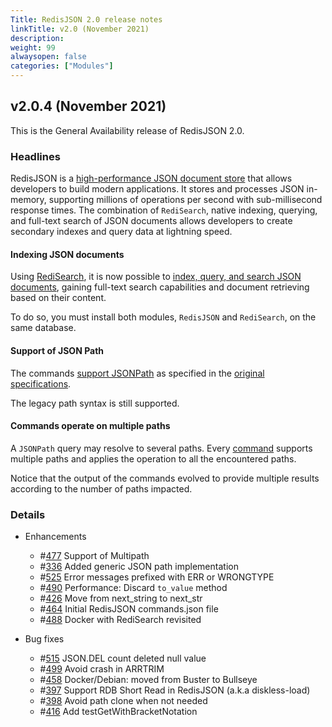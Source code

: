 ```yaml
---
Title: RedisJSON 2.0 release notes
linkTitle: v2.0 (November 2021)
description:
weight: 99
alwaysopen: false
categories: ["Modules"]
---
```


## v2.0.4 (November 2021)

This is the General Availability release of RedisJSON 2.0.

### Headlines

RedisJSON is a [high-performance JSON document store](https://redis.com/blog/redisjson-public-preview-performance-benchmarking/) that allows developers to build modern applications. It stores and processes JSON in-memory, supporting millions of operations per second with sub-millisecond response times. The combination of `RediSearch`, native indexing, querying, and full-text search of JSON documents allows developers to create secondary indexes and query data at lightning speed.

#### Indexing JSON documents

Using [RediSearch](https://redisearch.io), it is now possible to [index, query, and search JSON documents](https://oss.redis.com/redisearch/master/Indexing_JSON/), gaining full-text search capabilities and document retrieving based on their content.

To do so, you must install both modules, `RedisJSON` and `RediSearch`, on the same database.

#### Support of JSON Path

The commands [support JSONPath](https://oss.redis.com/redisjson/2.0/path/#jsonpath-support-redisjson-v2) as specified in the [original specifications](https://goessner.net/articles/JsonPath).

The legacy path syntax is still supported.

#### Commands operate on multiple paths

A `JSONPath` query may resolve to several paths. Every [command](https://oss.redis.com/redisjson/commands/) supports multiple paths and applies the operation to all the encountered paths.

Notice that the output of the commands evolved to provide multiple results according to the number of paths impacted. 

### Details

- Enhancements
  - #[477](https://github.com/RedisJSON/RedisJSON/pull/477) Support of Multipath
  - #[336](https://github.com/RedisJSON/RedisJSON/pull/336) Added generic JSON path implementation 
  - #[525](https://github.com/RedisJSON/RedisJSON/pull/525) Error messages prefixed with ERR or WRONGTYPE 
  - #[490](https://github.com/RedisJSON/RedisJSON/pull/490) Performance: Discard `to_value` method
  - #[426](https://github.com/RedisJSON/RedisJSON/pull/426) Move from next_string to next_str 
  - #[464](https://github.com/RedisJSON/RedisJSON/pull/464) Initial RedisJSON commands.json file 
  - #[488](https://github.com/RedisJSON/RedisJSON/pull/488) Docker with RediSearch revisited 

- Bug fixes
  - #[515](https://github.com/RedisJSON/RedisJSON/pull/515) JSON.DEL count deleted null value 
  - #[499](https://github.com/RedisJSON/RedisJSON/pull/499) Avoid crash in ARRTRIM 
  - #[458](https://github.com/RedisJSON/RedisJSON/pull/458) Docker/Debian: moved from Buster to Bullseye 
  - #[397](https://github.com/RedisJSON/RedisJSON/pull/397) Support RDB Short Read in RedisJSON (a.k.a diskless-load) 
  - #[398](https://github.com/RedisJSON/RedisJSON/pull/398) Avoid path clone when not needed 
  - #[416](https://github.com/RedisJSON/RedisJSON/pull/416) Add testGetWithBracketNotation
